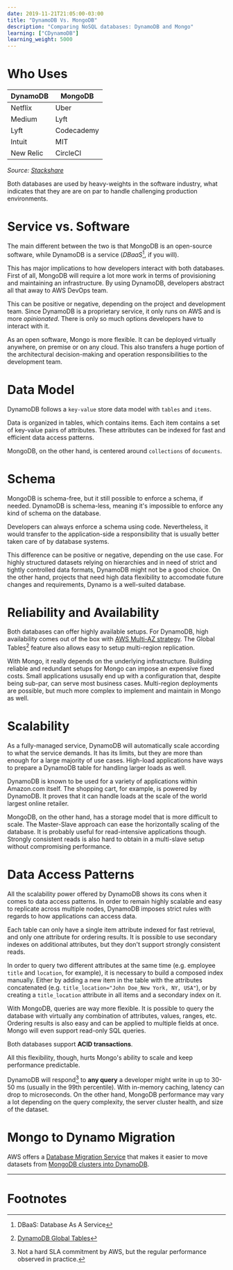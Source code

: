 ```yaml
---
date: 2019-11-21T21:05:00-03:00
title: "DynamoDB Vs. MongoDB"
description: "Comparing NoSQL databases: DynamoDB and Mongo"
learning: ["CDynamoDB"]
learning_weight: 5000
---
```


# Who Uses

| DynamoDB  | MongoDB    |
|-----------|------------|
| Netflix   | Uber       |
| Medium    | Lyft       |
| Lyft      | Codecademy |
| Intuit    | MIT        |
| New Relic | CircleCI   |

_Source: [Stackshare](https://stackshare.io/)_

Both databases are used by heavy-weights in the software industry, what indicates that they are are on par to handle challenging production environments.

# Service vs. Software

The main different between the two is that MongoDB is an open-source software, while DynamoDB is a service (_DBaaS_[^1], if you will).

This has major implications to how developers interact with both databases. First of all, MongoDB will require a lot more work in terms of provisioning and maintaining an infrastructure. By using DynamoDB, developers abstract all that away to AWS DevOps team.

This can be positive or negative, depending on the project and development team. Since DynamoDB is a proprietary service, it only runs on AWS and is more _opinionated_. There is only so much options developers have to interact with it.

As an open software, Mongo is more flexible. It can be deployed virtually anywhere, on premise or on any cloud. This also transfers a huge portion of the architectural decision-making and operation responsibilities to the development team.

# Data Model

DynamoDB follows a `key-value` store data model with `tables` and `items`.

Data is organized in tables, which contains items. Each item contains a set of key-value pairs of attributes. These attributes can be indexed for fast and efficient data access patterns.

MongoDB, on the other hand, is centered around `collections` of `documents`.

# Schema

MongoDB is schema-free, but it still possible to enforce a schema, if needed. DynamoDB is schema-less, meaning it's impossible to enforce any kind of schema on the database.

Developers can always enforce a schema using code. Nevertheless, it would transfer to the application-side a responsibility that is usually better taken care of by database systems.

This difference can be positive or negative, depending on the use case. For highly structured datasets relying on hierarchies and in need of strict and tightly controlled data formats, DynamoDB might not be a good choice. On the other hand, projects that need high data flexibility to accomodate future changes and requirements, Dynamo is a well-suited database.

# Reliability and Availability

Both databases can offer highly available setups. For DynamoDB, high availability comes out of the box with [AWS Multi-AZ strategy](/knowledge-base/aws-cloud/global-infrastructure/?utm_source=dashbird-site&utm_medium=article&utm_campaign=knowledge-base&utm_content=dynamodb). The Global Tables[^2] feature also allows easy to setup multi-region replication.

With Mongo, it really depends on the underlying infrastructure. Building reliable and redundant setups for Mongo can impose an expensive fixed costs. Small applications ususally end up with a configuration that, despite being sub-par, can serve most business cases. Multi-region deployments are possible, but much more complex to implement and maintain in Mongo as well.

# Scalability

As a fully-managed service, DynamoDB will automatically scale according to what the service demands. It has its limits, but they are more than enough for a large majority of use cases. High-load applications have ways to prepare a DynamoDB table for handling larger loads as well.

DynamoDB is known to be used for a variety of applications within Amazon.com itself. The shopping cart, for example, is powered by DynamoDB. It proves that it can handle loads at the scale of the world largest online retailer.

MongoDB, on the other hand, has a storage model that is more difficult to scale. The Master-Slave approach can ease the horizontally scaling of the database. It is probably useful for read-intensive applications though. Strongly consistent reads is also hard to obtain in a multi-slave setup without compromising performance.

# Data Access Patterns

All the scalability power offered by DynamoDB shows its cons when it comes to data access patterns. In order to remain highly scalable and easy to replicate across multiple nodes, DynamoDB imposes strict rules with regards to how applications can access data.

Each table can only have a single item attribute indexed for fast retrieval, and only one attribute for ordering results. It is possible to use secondary indexes on additional attributes, but they don't support strongly consistent reads.

In order to query two different attributes at the same time (e.g. employee `title` and `location`, for example), it is necessary to build a composed index manually. Either by adding a new item in the table with the attributes concatenated (e.g. `title_location="John Doe_New York, NY, USA"`), or by creating a `title_location` attribute in all items and a secondary index on it.

With MongoDB, queries are way more flexible. It is possible to query the database with virtually any combination of attributes, values, ranges, etc. Ordering results is also easy and can be applied to multiple fields at once.  Mongo will even support read-only SQL queries.

Both databases support **ACID transactions**.

All this flexibility, though, hurts Mongo's ability to scale and keep performance predictable.

DynamoDB will respond[^3] to **any query** a developer might write in up to 30-50 ms (usually in the 99th percentile). With in-memory caching, latency can drop to microseconds. On the other hand, MongoDB performance may vary a lot depending on the query complexity, the server cluster health, and size of the dataset.

# Mongo to Dynamo Migration

AWS offers a [Database Migration Service](https://aws.amazon.com/dms/) that makes it easier to move datasets from [MongoDB clusters into DynamoDB](https://aws.amazon.com/blogs/database/performing-a-live-migration-from-a-mongodb-cluster-to-amazon-dynamodb/).

---

# Footnotes

[^1]:
     DBaaS: Database As A Service

[^2]:
     [DynamoDB Global Tables](https://docs.aws.amazon.com/amazondynamodb/latest/developerguide/globaltables_HowItWorks.html)

[^3]:
     Not a hard SLA commitment by AWS, but the regular performance observed in practice.
     
